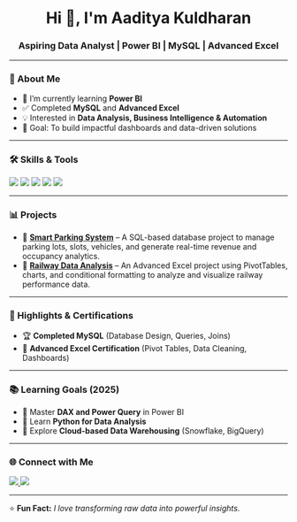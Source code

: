 <h1 align="center">Hi 👋, I'm Aaditya Kuldharan</h1>
<h3 align="center">Aspiring Data Analyst | Power BI | MySQL | Advanced Excel</h3>

---

### 🚀 About Me  
- 🌱 I’m currently learning **Power BI**  
- ✅ Completed **MySQL** and **Advanced Excel**  
- 💡 Interested in **Data Analysis, Business Intelligence & Automation**  
- 🎯 Goal: To build impactful dashboards and data-driven solutions  

---

### 🛠️ Skills & Tools  
<p align="left">
  <img src="https://img.shields.io/badge/Power%20BI-F2C811?style=for-the-badge&logo=Power%20BI&logoColor=black" />
  <img src="https://img.shields.io/badge/MySQL-4479A1?style=for-the-badge&logo=mysql&logoColor=white" />
  <img src="https://img.shields.io/badge/Advanced%20Excel-217346?style=for-the-badge&logo=microsoft-excel&logoColor=white" />
  <img src="https://img.shields.io/badge/Data%20Visualization-FF6F00?style=for-the-badge&logo=tableau&logoColor=white" />
  <img src="https://img.shields.io/badge/ETL%20Processes-4CAF50?style=for-the-badge&logoColor=white" />
</p>

---

### 📊 Projects  
- 🔹 **[Smart Parking System](https://github.com/aadityakuldharan/Smart-Parking-System-SQL-Database-Analytics.git)** – A SQL-based database project to manage parking lots, slots, vehicles, and generate real-time revenue and occupancy analytics. 
- 🔹 **[Railway Data Analysis](https://github.com/aadityakuldharan/Railway-Data-Analysis-Advanced-Excel-Project.git)** – An Advanced Excel project using PivotTables, charts, and conditional formatting to analyze and visualize railway performance data.

---

### 🌟 Highlights & Certifications  
- 🏆 **Completed MySQL** (Database Design, Queries, Joins)  
- 📜 **Advanced Excel Certification** (Pivot Tables, Data Cleaning, Dashboards)  

---

### 📚 Learning Goals (2025)  
- 🔹 Master **DAX and Power Query** in Power BI  
- 🔹 Learn **Python for Data Analysis**  
- 🔹 Explore **Cloud-based Data Warehousing** (Snowflake, BigQuery)  

---

### 🌐 Connect with Me  
<p align="left">
  <a href="https://linkedin.com/in/your-linkedin" target="_blank">
    <img src="https://img.shields.io/badge/LinkedIn-0077B5?style=for-the-badge&logo=linkedin&logoColor=white" />
  </a>
  <a href="mailto:yourmail@gmail.com">
    <img src="https://img.shields.io/badge/Email-D14836?style=for-the-badge&logo=gmail&logoColor=white" />
  </a>
</p>

---

⭐ **Fun Fact:** *I love transforming raw data into powerful insights.*
